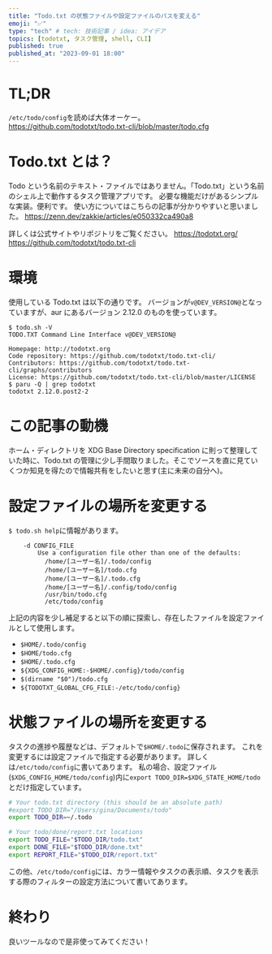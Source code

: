 ```yaml
---
title: "Todo.txt の状態ファイルや設定ファイルのパスを変える"
emoji: "✅"
type: "tech" # tech: 技術記事 / idea: アイデア
topics: [todotxt, タスク管理, shell, CLI]
published: true
published_at: "2023-09-01 18:00"
---
```

# TL;DR
`/etc/todo/config`を読めば大体オーケー。
https://github.com/todotxt/todo.txt-cli/blob/master/todo.cfg

# Todo.txt とは？
Todo という名前のテキスト・ファイルではありません。「Todo.txt」という名前のシェル上で動作するタスク管理アプリです。
必要な機能だけがあるシンプルな実装。便利です。
使い方についてはこちらの記事が分かりやすいと思いました。
https://zenn.dev/zakkie/articles/e050332ca490a8

詳しくは公式サイトやリポジトリをご覧ください。
https://todotxt.org/
https://github.com/todotxt/todo.txt-cli

# 環境
使用している Todo.txt は以下の通りです。
バージョンが`v@DEV_VERSION@`となっていますが、aur にあるバージョン 2.12.0 のものを使っています。
```
$ todo.sh -V
TODO.TXT Command Line Interface v@DEV_VERSION@

Homepage: http://todotxt.org
Code repository: https://github.com/todotxt/todo.txt-cli/
Contributors: https://github.com/todotxt/todo.txt-cli/graphs/contributors
License: https://github.com/todotxt/todo.txt-cli/blob/master/LICENSE
$ paru -Q | grep todotxt
todotxt 2.12.0.post2-2
```

# この記事の動機
ホーム・ディレクトリを XDG Base Directory specification に則って整理していた時に、Todo.txt の管理に少し手間取りました。そこでソースを直に見ていくつか知見を得たので情報共有をしたいと思す(主に未来の自分へ)。

# 設定ファイルの場所を変更する
`$ todo.sh help`に情報があります。
```
    -d CONFIG_FILE
        Use a configuration file other than one of the defaults:
          /home/[ユーザー名]/.todo/config
          /home/[ユーザー名]/todo.cfg
          /home/[ユーザー名]/.todo.cfg
          /home/[ユーザー名]/.config/todo/config
          /usr/bin/todo.cfg
          /etc/todo/config
```

上記の内容を少し補足すると以下の順に探索し、存在したファイルを設定ファイルとして使用します。
- `$HOME/.todo/config`
- `$HOME/todo.cfg`
- `$HOME/.todo.cfg`
- `${XDG_CONFIG_HOME:-$HOME/.config}/todo/config`
- `$(dirname "$0")/todo.cfg`
- `${TODOTXT_GLOBAL_CFG_FILE:-/etc/todo/config}`

# 状態ファイルの場所を変更する
タスクの進捗や履歴などは、デフォルトで`$HOME/.todo`に保存されます。
これを変更するには設定ファイルで指定する必要があります。
詳しくは`/etc/todo/config`に書いてあります。
私の場合、設定ファイル(`$XDG_CONFIG_HOME/todo/config`)内に`export TODO_DIR=$XDG_STATE_HOME/todo`とだけ指定しています。
```bash
# Your todo.txt directory (this should be an absolute path)
#export TODO_DIR="/Users/gina/Documents/todo"
export TODO_DIR=~/.todo

# Your todo/done/report.txt locations
export TODO_FILE="$TODO_DIR/todo.txt"
export DONE_FILE="$TODO_DIR/done.txt"
export REPORT_FILE="$TODO_DIR/report.txt"
```

この他、`/etc/todo/config`には、カラー情報やタスクの表示順、タスクを表示する際のフィルターの設定方法について書いてあります。

# 終わり
良いツールなので是非使ってみてください！

